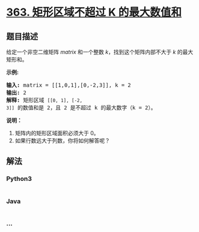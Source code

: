 # [363. 矩形区域不超过 K 的最大数值和](https://leetcode-cn.com/problems/max-sum-of-rectangle-no-larger-than-k)

## 题目描述
<!-- 这里写题目描述 -->
<p>给定一个非空二维矩阵&nbsp;<em>matrix&nbsp;</em>和一个整数<em> k</em>，找到这个矩阵内部不大于 <em>k</em> 的最大矩形和。</p>

<p><strong>示例:</strong></p>

<pre><strong>输入: </strong>matrix = [[1,0,1],[0,-2,3]], k = 2
<strong>输出: </strong>2 
<strong>解释:</strong>&nbsp;矩形区域&nbsp;<code>[[0, 1], [-2, 3]]</code>&nbsp;的数值和是 2，且 2 是不超过 k 的最大数字（k = 2）。
</pre>

<p><strong>说明：</strong></p>

<ol>
	<li>矩阵内的矩形区域面积必须大于 0。</li>
	<li>如果行数远大于列数，你将如何解答呢？</li>
</ol>



## 解法
<!-- 这里可写通用的实现逻辑 -->


### Python3
<!-- 这里可写当前语言的特殊实现逻辑 -->

```python

```

### Java
<!-- 这里可写当前语言的特殊实现逻辑 -->

```java

```

### ...
```

```
